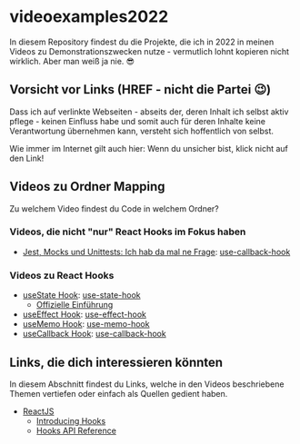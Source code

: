 # videoexamples2022
In diesem Repository findest du die Projekte, die ich in 2022 in meinen Videos zu Demonstrationszwecken nutze - vermutlich lohnt kopieren nicht wirklich. Aber man weiß ja nie. 😎

## Vorsicht vor Links (HREF - nicht die Partei 😉)
Dass ich auf verlinkte Webseiten - abseits der, deren Inhalt ich selbst aktiv pflege - keinen Einfluss habe und somit auch für deren Inhalte keine Verantwortung übernehmen kann, versteht sich hoffentlich von selbst.

Wie immer im Internet gilt auch hier: Wenn du unsicher bist, klick nicht auf den Link!

## Videos zu Ordner Mapping
Zu welchem Video findest du Code in welchem Ordner?

### Videos, die nicht "nur" React Hooks im Fokus haben 
- [Jest, Mocks und Unittests: Ich hab da mal ne Frage](https://youtu.be/umsmwcyapTI): [use-callback-hook](./q_and_a/good-testing-bad-testing)

### Videos zu React Hooks
- [useState Hook](https://youtu.be/mSxaCMZEUjk): [use-state-hook](./use-state-hook)
  - [Offizielle Einführung](https://reactjs.org/docs/hooks-state.html)
- [useEffect Hook](https://youtu.be/VcbKmI5iyrk): [use-effect-hook](./use-effect-hook)
- [useMemo Hook](https://youtu.be/ROFPUKcLVZc): [use-memo-hook](./use-memo-hook)
- [useCallback Hook](https://youtu.be/MIkvidUae50): [use-callback-hook](./use-callback-hook)


## Links, die dich interessieren könnten

In diesem Abschnitt findest du Links, welche in den Videos beschriebene Themen vertiefen oder einfach als Quellen gedient haben. 

- [ReactJS](https://reactjs.org/)
  - [Introducing Hooks](https://reactjs.org/docs/hooks-intro.html)
  - [Hooks API Reference](https://reactjs.org/docs/hooks-reference.html)

